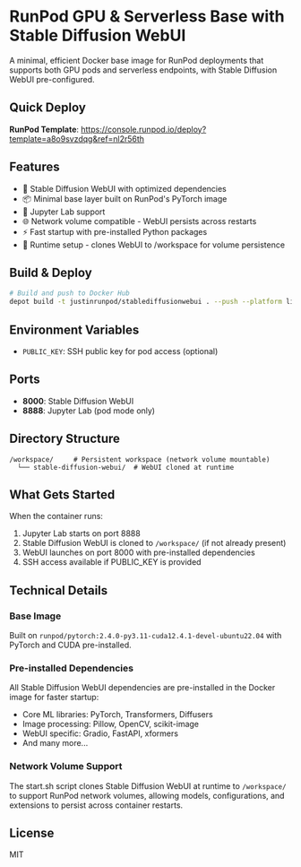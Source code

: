 # RunPod GPU & Serverless Base with Stable Diffusion WebUI

A minimal, efficient Docker base image for RunPod deployments that supports both GPU pods and serverless endpoints, with Stable Diffusion WebUI pre-configured.

## Quick Deploy

**RunPod Template**: https://console.runpod.io/deploy?template=a8o9svzdqg&ref=nl2r56th

## Features

- 🎨 Stable Diffusion WebUI with optimized dependencies
- 📦 Minimal base layer built on RunPod's PyTorch image
- 🔧 Jupyter Lab support
- 🌐 Network volume compatible - WebUI persists across restarts
- ⚡ Fast startup with pre-installed Python packages
- 🔄 Runtime setup - clones WebUI to /workspace for volume persistence

## Build & Deploy

```bash
# Build and push to Docker Hub
depot build -t justinrunpod/stablediffusionwebui . --push --platform linux/amd64
```

## Environment Variables

- `PUBLIC_KEY`: SSH public key for pod access (optional)

## Ports

- **8000**: Stable Diffusion WebUI
- **8888**: Jupyter Lab (pod mode only)

## Directory Structure

```
/workspace/     # Persistent workspace (network volume mountable)
  └── stable-diffusion-webui/  # WebUI cloned at runtime
```

## What Gets Started

When the container runs:
1. Jupyter Lab starts on port 8888
2. Stable Diffusion WebUI is cloned to `/workspace/` (if not already present)
3. WebUI launches on port 8000 with pre-installed dependencies
4. SSH access available if PUBLIC_KEY is provided

## Technical Details

### Base Image
Built on `runpod/pytorch:2.4.0-py3.11-cuda12.4.1-devel-ubuntu22.04` with PyTorch and CUDA pre-installed.

### Pre-installed Dependencies
All Stable Diffusion WebUI dependencies are pre-installed in the Docker image for faster startup:
- Core ML libraries: PyTorch, Transformers, Diffusers
- Image processing: Pillow, OpenCV, scikit-image
- WebUI specific: Gradio, FastAPI, xformers
- And many more...

### Network Volume Support
The start.sh script clones Stable Diffusion WebUI at runtime to `/workspace/` to support RunPod network volumes, allowing models, configurations, and extensions to persist across container restarts.

## License

MIT
